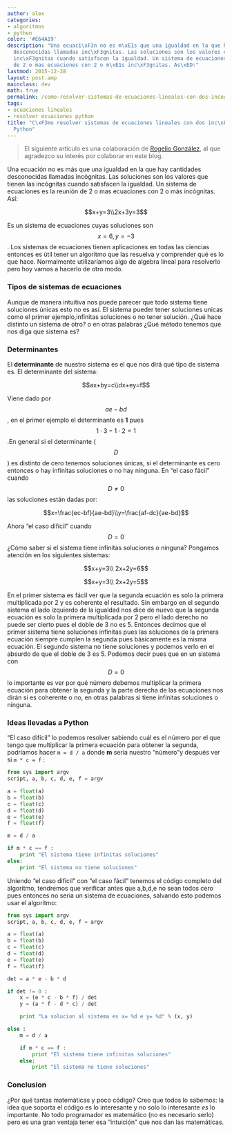 ```yaml
---
author: alex
categories:
- algoritmos
- python
color: '#E64A19'
description: "Una ecuaci\xF3n no es m\xE1s que una igualdad en la que hay cantidades
  desconocidas llamadas inc\xF3gnitas. Las soluciones son los valores que tienen las
  inc\xF3gnitas cuando satisfacen la igualdad. Un sistema de ecuaciones es la reuni\xF3n
  de 2 o mas ecuaciones con 2 o m\xE1s inc\xF3gnitas. As\xED:"
lastmod: 2015-12-28
layout: post.amp
mainclass: dev
math: true
permalink: /como-resolver-sistemas-de-ecuaciones-lineales-con-dos-incognitas/
tags:
- ecuaciones lineales
- resolver ecuaciones python
title: "C\xF3mo resolver sistemas de ecuaciones lineales con dos inc\xF3gnitas en
  Python"
---
```


> El siguiente artículo es una colaboración de <a href="http://dealgebra.blogspot.mx/" title="Visitar blog" target="_blank">Rogelio González</a>, al que agradezco su interés por colaborar en este blog.

Una ecuación no es más que una igualdad en la que hay cantidades desconocidas llamadas incógnitas. Las soluciones son los valores que tienen las incógnitas cuando satisfacen la igualdad. Un sistema de ecuaciones es la reunión de 2 o mas ecuaciones con 2 o más incógnitas. Así:

<!--more--><!--ad-->

$$x+y=3\\2x+3y=3$$

Es un sistema de ecuaciones cuyas soluciones son $$x=6, y=-3$$. Los sistemas de ecuaciones tienen aplicaciones en todas las ciencias entonces es útil tener un algoritmo que las resuelva y comprender qué es lo que hace. Normalmente utilizaríamos algo de algebra lineal para resolverlo pero hoy vamos a hacerlo de otro modo.

### Tipos de sistemas de ecuaciones

Aunque de manera intuitiva nos puede parecer que todo sistema tiene soluciones únicas esto no es así. El sistema pueder tener soluciones unicas como el primer ejemplo,infinitas soluciones o no tener solución. ¿Qué hace distinto un sistema de otro? o en otras palabras ¿Qué método tenemos que nos diga que sistema es?

### Determinantes

El **determinante** de nuestro sistema es el que nos dirá qué tipo de sistema es. El determinante del sistema:

$$ax+by=c\\dx+ey=f$$

Viene dado por $$ae-bd$$, en el primer ejemplo el determinante es **1** pues $$1\cdot 3-1\cdot 2=1$$.En general si el determinante ($$D$$) es distinto de cero tenemos soluciones únicas, si el determinante es cero entonces o hay infinitas soluciones o no hay ninguna. En &#8220;el caso fácil&#8221; cuando $$D\neq 0$$ las soluciones están dadas por:

$$x=\frac{ec-bf}{ae-bd}\\y=\frac{af-dc}{ae-bd}$$

Ahora &#8220;el caso difícil&#8221; cuando $$D=0$$ ¿Cómo saber si el sistema tiene infinitas soluciones o ninguna? Pongamos atención en los siguientes sistemas:

$$x+y=3\\ 2x+2y=6$$

$$x+y=3\\ 2x+2y=5$$

En el primer sistema es fácil ver que la segunda ecuación es solo la primera multiplicada por 2 y es coherente el resultado. Sin embargo en el segundo sistema el lado izquierdo de la igualdad nos dice de nuevo que la segunda ecuación es solo la primera multiplicada por 2 pero el lado derecho no puede ser cierto pues el doble de 3 no es 5. Entonces decimos que el primer sistema tiene soluciones infinitas pues las soluciones de la primera ecuación siempre cumplen la segunda pues básicamente es la misma ecuación. El segundo sistema no tiene soluciones y podemos verlo en el absurdo de que el doble de 3 es 5. Podemos decir pues que en un sistema con $$D=0$$ lo importante es ver por qué número debemos multiplicar la primera ecuación para obtener la segunda y la parte derecha de las ecuaciones nos dirán si es coherente o no, en otras palabras si tiene infinitas soluciones o ninguna.

### Ideas llevadas a Python

&#8220;El caso difícil&#8221; lo podemos resolver sabiendo cuál es el número por el que tengo que multiplicar la primera ecuación para obtener la segunda, podríamos hacer `m = d / a` donde **m** sería nuestro &#8220;número&#8221;y después ver si `m * c = f` :

```python
from sys import argv
script, a, b, c, d, e, f = argv

a = float(a)
b = float(b)
c = float(c)
d = float(d)
e = float(e)
f = float(f)

m = d / a

if m * c == f :
    print "El sistema tiene infinitas soluciones"
else:
    print "El sistema no tiene soluciones"


```

Uniendo &#8220;el caso difícil&#8221; con &#8220;el caso fácil&#8221; tenemos el código completo del algoritmo, tendremos que verificar antes que a,b,d,e no sean todos cero pues entonces no sería un sistema de ecuaciones, salvando esto podemos usar el algoritmo:

```python
from sys import argv
script, a, b, c, d, e, f = argv

a = float(a)
b = float(b)
c = float(c)
d = float(d)
e = float(e)
f = float(f)

det = a * e - b * d

if det != 0 :
    x = (e * c - b * f) / det
    y = (a * f - d * c) / det

    print "La solucion al sistema es x= %d e y= %d" % (x, y)

else :
    m = d / a

    if m * c == f :
        print "El sistema tiene infinitas soluciones"
    else:
        print "El sistema no tiene soluciones"


```

### Conclusion

¿Por qué tantas matemáticas y poco código? Creo que todos lo sabemos: la idea que soporta el código es lo interesante y no solo lo interesante *es* lo importante. No todo programador es matemático (no es necesario serlo) pero es una gran ventaja tener esa &#8220;intuición&#8221; que nos dan las matemáticas.
